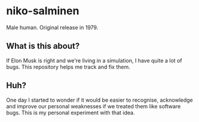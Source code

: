 # niko-salminen
Male human. Original release in 1979.

## What is this about? 
If Elon Musk is right and we're living in a simulation, I have quite a lot of bugs. This repository helps me track and fix them. 

## Huh?
One day I started to wonder if it would be easier to recognise, acknowledge and improve our personal weaknesses if we treated them like software bugs. This is my personal experiment with that idea. 
